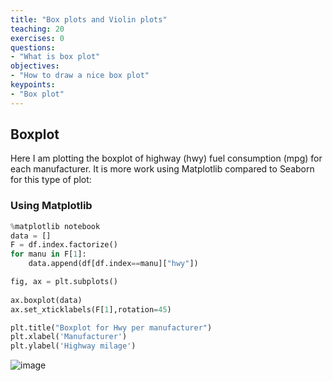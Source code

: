 ```yaml
---
title: "Box plots and Violin plots"
teaching: 20
exercises: 0
questions:
- "What is box plot"
objectives:
- "How to draw a nice box plot"
keypoints:
- "Box plot"
---
```


## Boxplot

Here I am plotting the boxplot of highway (hwy) fuel consumption (mpg) for each manufacturer.
It is more work using Matplotlib compared to Seaborn for this type of plot:

### Using Matplotlib

```python
%matplotlib notebook
data = []
F = df.index.factorize()
for manu in F[1]:
    data.append(df[df.index==manu]["hwy"])

fig, ax = plt.subplots()
    
ax.boxplot(data)
ax.set_xticklabels(F[1],rotation=45)

plt.title("Boxplot for Hwy per manufacturer")
plt.xlabel('Manufacturer')
plt.ylabel('Highway milage')
```

![image](https://user-images.githubusercontent.com/43855029/145869618-d9995d8b-97da-43b6-b3e0-e35d8f8df472.png)

